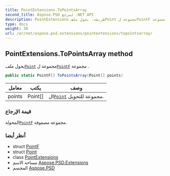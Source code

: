 ```yaml
---
title: PointExtensions.ToPointsArray
second_title: Aspose.PSD لمرجع .NET API
description: PointExtensions طريقة. يحول ملفPoint مجموعة لPointF مجموعة .
type: docs
weight: 30
url: /ar/net/aspose.psd.extensions/pointextensions/topointsarray/
---
```

## PointExtensions.ToPointsArray method

يحول ملف[`Point`](../../../aspose.psd/point/) مجموعة ل[`PointF`](../../../aspose.psd/pointf/) مجموعة .

```csharp
public static PointF[] ToPointsArray(Point[] points)
```

| معامل | يكتب | وصف |
| --- | --- | --- |
| points | Point[] | ال[`Point`](../../../aspose.psd/point/) مجموعة للتحويل. |

### قيمة الإرجاع

المحولة[`PointF`](../../../aspose.psd/pointf/) مجموعة مصفوفة.

### أنظر أيضا

* struct [PointF](../../../aspose.psd/pointf/)
* struct [Point](../../../aspose.psd/point/)
* class [PointExtensions](../)
* مساحة الاسم [Aspose.PSD.Extensions](../../pointextensions/)
* المجسم [Aspose.PSD](../../../)


